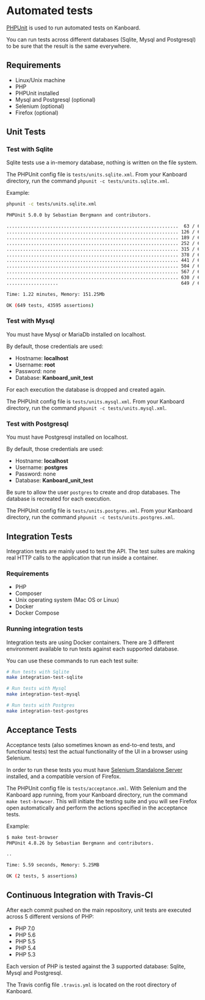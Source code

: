 Automated tests
===============

[PHPUnit](https://phpunit.de/) is used to run automated tests on Kanboard.

You can run tests across different databases (Sqlite, Mysql and Postgresql) to be sure that the result is the same everywhere.

Requirements
------------

- Linux/Unix machine
- PHP
- PHPUnit installed
- Mysql and Postgresql (optional)
- Selenium (optional)
- Firefox (optional)

Unit Tests
----------

### Test with Sqlite

Sqlite tests use a in-memory database, nothing is written on the file system.

The PHPUnit config file is `tests/units.sqlite.xml`.
From your Kanboard directory, run the command `phpunit -c tests/units.sqlite.xml`.

Example:

```bash
phpunit -c tests/units.sqlite.xml

PHPUnit 5.0.0 by Sebastian Bergmann and contributors.

...............................................................  63 / 649 (  9%)
............................................................... 126 / 649 ( 19%)
............................................................... 189 / 649 ( 29%)
............................................................... 252 / 649 ( 38%)
............................................................... 315 / 649 ( 48%)
............................................................... 378 / 649 ( 58%)
............................................................... 441 / 649 ( 67%)
............................................................... 504 / 649 ( 77%)
............................................................... 567 / 649 ( 87%)
............................................................... 630 / 649 ( 97%)
...................                                             649 / 649 (100%)

Time: 1.22 minutes, Memory: 151.25Mb

OK (649 tests, 43595 assertions)
```

### Test with Mysql

You must have Mysql or MariaDb installed on localhost.

By default, those credentials are used:

- Hostname: **localhost**
- Username: **root**
- Password: none
- Database: **Kanboard_unit_test**

For each execution the database is dropped and created again.

The PHPUnit config file is `tests/units.mysql.xml`.
From your Kanboard directory, run the command `phpunit -c tests/units.mysql.xml`.

### Test with Postgresql

You must have Postgresql installed on localhost.

By default, those credentials are used:

- Hostname: **localhost**
- Username: **postgres**
- Password: none
- Database: **Kanboard_unit_test**

Be sure to allow the user `postgres` to create and drop databases.
The database is recreated for each execution.

The PHPUnit config file is `tests/units.postgres.xml`.
From your Kanboard directory, run the command `phpunit -c tests/units.postgres.xml`.

Integration Tests
-----------------

Integration tests are mainly used to test the API. 
The test suites are making real HTTP calls to the application that run inside a container.

### Requirements

- PHP
- Composer
- Unix operating system (Mac OS or Linux)
- Docker
- Docker Compose

### Running integration tests

Integration tests are using Docker containers. 
There are 3 different environment available to run tests against each supported database.

You can use these commands to run each test suite:

```bash
# Run tests with Sqlite
make integration-test-sqlite

# Run tests with Mysql
make integration-test-mysql

# Run tests with Postgres
make integration-test-postgres
```

Acceptance Tests
----------------

Acceptance tests (also sometimes known as end-to-end tests, and functional tests) test the actual functionality of the UI in a browser using Selenium.

In order to run these tests you must have [Selenium Standalone Server](http://www.seleniumhq.org/download/) installed, and a compatible version of Firefox.

The PHPUnit config file is `tests/acceptance.xml`.
With Selenium and the Kanboard app running, from your Kanboard directory, run the command `make test-browser`. This will initiate the testing suite and you will see Firefox open automatically and perform the actions specified in the acceptance tests.  

Example:

```bash
$ make test-browser
PHPUnit 4.8.26 by Sebastian Bergmann and contributors.

..

Time: 5.59 seconds, Memory: 5.25MB

OK (2 tests, 5 assertions)
```


Continuous Integration with Travis-CI
-------------------------------------

After each commit pushed on the main repository, unit tests are executed across 5 different versions of PHP:

- PHP 7.0
- PHP 5.6
- PHP 5.5
- PHP 5.4
- PHP 5.3

Each version of PHP is tested against the 3 supported database: Sqlite, Mysql and Postgresql.

The Travis config file `.travis.yml` is located on the root directory of Kanboard.
